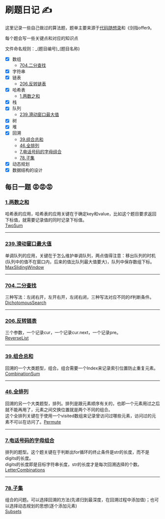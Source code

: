 # 刷题日记 ✍

这里记录一些自己做过的算法题，题单主要来源于[代码随想录](https://programmercarl.com/)和《剑指offer》。

每个题会写一些关键点和对应的知识点

文件命名规则：\_(题目编号)\_(题目名称)

- [x] 数组
    - [704.二分查找](https://leetcode.cn/problems/binary-search/description/)
- [x] 字符串
- [x] 链表
    - [206.反转链表](https://leetcode.cn/problems/reverse-linked-list/description/)
- [x] 哈希表
    - [1.两数之和](#[1.两数之和](https://leetcode.cn/problems/two-sum/))
- [x] 栈
- [x] 队列
    - [239.滑动窗口最大值](https://leetcode.cn/problems/sliding-window-maximum/description/)
- [x] 树
- [x] 堆
- [x] 回溯
    - [39.组合总和](https://leetcode.cn/problems/combination-sum/description/)
    - [46.全排列](https://leetcode.cn/problems/permutations/description/)
    - [7.电话号码的字母组合](https://leetcode.cn/problems/letter-combinations-of-a-phone-number/description/)
    - [78.子集](https://leetcode.cn/problems/subsets/description/)
- [x] 动态规划
- [x] 数据结构的设计

## 每日一题 😡😡😡

### [1.两数之和](https://leetcode.cn/problems/two-sum/)

哈希表的应用，哈希表的应用关键在于确定key和value，比如这个题目要求返回下标值，就需要记录值的同时记录下标值。  
[TwoSum](src/_1_TwoSum.java)
 
---  

### [239.滑动窗口最大值](https://leetcode.cn/problems/sliding-window-maximum/description/)

单调队列的应用，关键在于怎么维护单调队列，两点值得注意：移出队列的时机(队列中的值不在窗口内，后来的值比队列最大值要大)，队列中保存数组下标。  
[MaxSlidingWindow](src/_239_MaxSlidingWindow.java)
  
---  

### [704.二分查找](https://leetcode.cn/problems/binary-search/description/)

三种写法：左闭右开，左开右开，左闭右闭，三种写法对应不同的if判断条件。  
[DichotomousSearch](src/_704_DichotomousSearch.java)
  
---  

### [206.反转链表](https://leetcode.cn/problems/reverse-linked-list/description/)

三个参数，一个记录cur，一个记录cur.next，一个记录pre。  
[ReverseList](src/_206_ReverseList.java)
  
---  

### [39.组合总和](https://leetcode.cn/problems/combination-sum/description/)

回溯的一个大类题型，组合。组合需要一个Index来记录索引位置防止重复元素。[CombinationSum](src/_39_CombinationSum.java)

  
---  

### [46.全排列](https://leetcode.cn/problems/permutations/description/)

回溯的另一个大类题型，排列。排列是跟元素顺序有关的，也即一个元素用过之后就不能再用了，元素之间交换位置就是两个不同的组合。  
这个全排列关键在于使用一个visited数组来记录曾访问过哪些元素，访问过的元素不可以在访问了。[Permute](src/_46_Permute.java)
  
---  

### [7.电话号码的字母组合](https://leetcode.cn/problems/letter-combinations-of-a-phone-number/description/)

排列的题型。这个题关键在于判断出for循环的终止条件是str的长度，而不是digits的长度。  
digits的长度即是目标字符串长度，str的长度才是每次回溯选择的个数。[LetterCombinations](src/_17_LetterCombinations.java)

---  

### [78.子集](https://leetcode.cn/problems/subsets/description/)

组合的问题。可以选择回溯的方法(先递归到最深度，在回溯过程中添加值)；也可以选择动态规划的思想(逐个添加元素)  
[Subsets](src/_78_Subsets.java)








